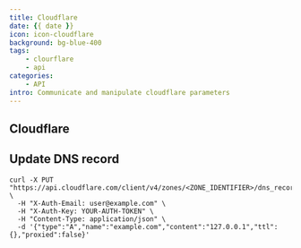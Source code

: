 ```yaml
---
title: Cloudflare
date: {{ date }}
icon: icon-cloudflare
background: bg-blue-400
tags:
    - clourflare
    - api
categories:
    - API
intro: Communicate and manipulate cloudflare parameters
---
```



Cloudflare
----------

## Update DNS record
```shell script {.wrap}
curl -X PUT "https://api.cloudflare.com/client/v4/zones/<ZONE_IDENTIFIER>/dns_records/<RECORD_ID>" \
  -H "X-Auth-Email: user@example.com" \
  -H "X-Auth-Key: YOUR-AUTH-TOKEN" \
  -H "Content-Type: application/json" \
  -d '{"type":"A","name":"example.com","content":"127.0.0.1","ttl":{},"proxied":false}'
```